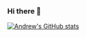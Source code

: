 ### Hi there 👋

[![Andrew's GitHub stats](https://github-readme-stats.vercel.app/api?username=yourkin)](https://github.com/yourkin/github-readme-stats)

